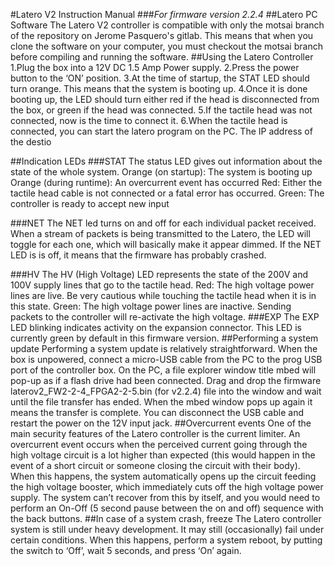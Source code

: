 #Latero V2 Instruction Manual
###*For firmware version 2.2.4*
##Latero PC Software
The Latero V2 controller is compatible with only the motsai branch of the repository on Jerome Pasquero's gitlab. This means that when you clone the software on your computer, you must checkout the motsai branch before compiling and running the software.
##Using the Latero Controller
1.Plug the box into a 12V DC 1.5 Amp Power supply.
2.Press the power button to the ‘ON’ position.
3.At the time of startup, the STAT LED should turn orange. This means that the system is booting up. 
4.Once it is done booting up, the LED should turn either red if the head is disconnected from the box, or green if the head was connected.
5.If the tactile head was not connected, now is the time to connect it.
6.When the tactile head is connected, you can start the latero program on the PC. The IP address of the destio

##Indication LEDs
###STAT
The status LED gives out information about the state of the whole system. 
Orange (on startup): The system is booting up
Orange (during runtime): An overcurrent event has occurred
Red: Either the tactile head cable is not connected or a fatal error has occurred.
Green: The controller is ready to accept new input 

###NET
The NET led turns on and off for each individual packet received. When a stream of packets is being transmitted to the Latero, the LED will toggle for each one, which will basically make it appear dimmed. If the NET LED is is off, it means that the firmware has probably crashed.

###HV
The HV (High Voltage) LED represents the state of the 200V and 100V supply lines that go to the tactile head.
Red: The high voltage power lines are live. Be very cautious while touching the tactile head when it is in this state.
Green: The high voltage power lines are inactive. Sending packets to the controller will re-activate the high voltage.
###EXP
The EXP LED blinking indicates activity on the expansion connector. This LED is currently green by default in this firmware version.
##Performing a system update
Performing a system update is relatively straightforward. When the box is unpowered, connect a micro-USB cable from the PC to the prog USB port of the controller box. On the PC, a file explorer window title mbed will pop-up as if a flash drive had been connected. Drag and drop the firmware laterov2_FW2-2-4_FPGA2-2-5.bin (for v2.2.4) file into the window and wait until the file transfer has ended. When the mbed window pops up again it means the transfer is complete. You can disconnect the USB cable and restart the power on the 12V input jack.
##Overcurrent events
One of the main security features of the Latero controller is the current limiter. An overcurrent event occurs when the perceived current going through the high voltage circuit is a lot higher than expected (this would happen in the event of a short circuit or someone closing the circuit with their body). When this happens, the system automatically opens up the circuit feeding the high voltage booster, which immediately cuts off the high voltage power supply. The system can’t recover from this by itself, and you would need to perform an On-Off (5 second pause between the on and off) sequence with the back buttons.
##In case of a system crash, freeze
The Latero controller system is still under heavy development. It may still (occasionally) fail under certain conditions. When this happens, perform a system reboot, by putting the switch to ‘Off’, wait 5 seconds, and press ‘On’ again.

